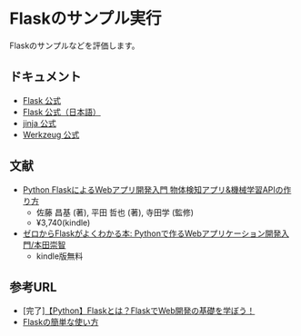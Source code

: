 # Flaskのサンプル実行

Flaskのサンプルなどを評価します。

## ドキュメント

* [Flask 公式](https://flask.palletsprojects.com/en/2.0.x/)
* [Flask 公式（日本語）](https://msiz07-flask-docs-ja.readthedocs.io/ja/latest/)
* [jinja 公式](https://jinja.palletsprojects.com/en/3.0.x/)
* [Werkzeug 公式](https://werkzeug.palletsprojects.com/en/2.0.x/)

## 文献

* [Python FlaskによるWebアプリ開発入門 物体検知アプリ&機械学習APIの作り方](https://www.amazon.co.jp/dp/B09MQ5XHG5)
  * 佐藤 昌基  (著), 平田 哲也  (著), 寺田学 (監修) 
  * ¥3,740(kindle)
* [ゼロからFlaskがよくわかる本: Pythonで作るWebアプリケーション開発入門/本田崇智 ](https://www.amazon.co.jp/dp/B07F2X9GRQ)
  * kindle版無料

## 参考URL

* [完了][【Python】Flaskとは？FlaskでWeb開発の基礎を学ぼう！](https://aiacademy.jp/media/?p=57)
* [Flaskの簡単な使い方](https://qiita.com/zaburo/items/5091041a5afb2a7dffc8)

